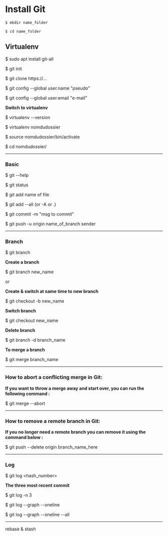# Install Git

`$ mkdir name_folder`

`$ cd name_folder`


## Virtualenv

$ sudo apt install git-all

$ git init

$ git clone https://...

$ git config --global user.name "pseudo"

$ git config --global user.email "e-mail"

**Switch to virtualenv**

$ virtualenv --version

$ virtualenv nomdudossier 

$ source nomdudossier/bin/activate

$ cd nomdudossier/

---

### Basic

$ git --help

$ git status

$ git add name of file

$ git add --all (or -A or .)

$ git commit -m "msg to commit"

$ git push -u origin name_of_branch sender

---

### Branch

$ git branch

**Create a branch**

$ git branch new_name

or

**Create & switch at same time to new branch**

$ git checkout -b new_name

**Switch branch**

$ git checkout new_name

**Delete branch**

$ git branch -d branch_name

**To merge a branch**

$ git merge branch_name

---

### How to abort a conflicting merge in Git:

**If you want to throw a merge away and start over, you can run the following command :**

$ git merge --abort

---

### How to remove a remote branch in Git:

**If you no longer need a remote branch you can remove it using the command below :**

$ git push --delete origin branch_name_here

---

### Log

$ git log <hash_number>

**The three most recent commit**

$ git log -n 3

$ git log --graph --oneline

$ git log --graph --oneline --all

---

rebase & stash




